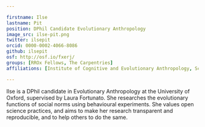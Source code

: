 ```yaml
---

firstname: Ilse
lastname: Pit
position: DPhil Candidate Evolutionary Anthropology
image_src: ilse-pit.png
twitter: ilsepit
orcid: 0000-0002-4066-8086
github: ilsepit
osf: http://osf.io/fxerj/
groups: [RROx Fellows, The Carpentries]
affiliations: [Institute of Cognitive and Evolutionary Anthropology, School of Anthropology & Museum Ethnography, Magdalen College, Social Sciences Division]

---
```


Ilse is a DPhil candidate in Evolutionary Anthropology at the University of Oxford, supervised by Laura Fortunato. She researches the evolutionary functions of social norms using behavioural experiments. She values open science practices, and aims to make her research transparent and reproducible, and to help others to do the same.
